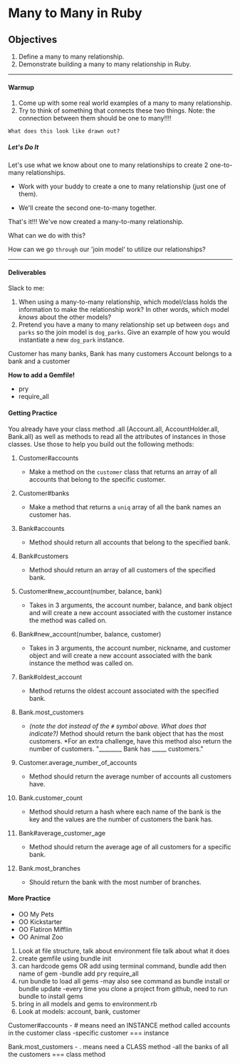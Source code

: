 # Many to Many in Ruby

## Objectives
1. Define a many to many relationship.
1. Demonstrate building a many to many relationship in Ruby.

---

#### Warmup
1. Come up with some real world examples of a many to many relationship. 
1. Try to think of something that connects these two things. Note: the connection between them should be one to many!!!!

`What does this look like drawn out?`

##### Let's Do It
Let's use what we know about one to many relationships to create 2 one-to-many relationships.

- Work with your buddy to create a one to many relationship (just one of them).

- We'll create the second one-to-many together.


That's it!!! We've now created a many-to-many relationship. 

What can we do with this? 

How can we go `through` our 'join model' to utilize our relationships?

---
#### Deliverables

Slack to me:
1. When using a many-to-many relationship, which model/class holds the information to make the relationship work? In other words, which model _knows_ about the other models?
1. Pretend you have a many to many relationship set up between `dogs` and `parks` so the join model is `dog_parks`. Give an example of how you would instantiate a new `dog_park` instance.


Customer has many banks, Bank has many customers
Account belongs to a bank and a customer


**How to add a Gemfile!** 
- pry
- require_all

#### Getting Practice

You already have your class method .all (Account.all, AccountHolder.all, Bank.all) as well as methods to read all the attributes of instances in those classes. Use those to help you build out the following methods:

1. Customer#accounts
   - Make a method on the `customer` class that returns an array of all accounts that belong to the specific customer.

1. Customer#banks
   - Make a method that returns a `uniq` array of all the bank names an customer has.

1. Bank#accounts
   - Method should return all accounts that belong to the specified bank.

1. Bank#customers
    - Method should return an array of all customers of the specified bank.

1. Customer#new_account(number, balance, bank)
    - Takes in 3 arguments, the account number, balance, and bank object and will create a new account associated with the customer instance the method was called on.


1. Bank#new_account(number, balance, customer)
    - Takes in 3 arguments, the account number, nickname, and customer object and will create a new account associated with the bank instance the method was called on.

1. Bank#oldest_account
    - Method returns the oldest account associated with the specified bank.

1. Bank.most_customers
    - *(note the dot instead of the `#` symbol above. What does that indicate?)*
    Method should return the bank object that has the most customers.
    *For an extra challenge, have this method also return the number of customers.
    "________ Bank has _____ customers."

1. Customer.average_number_of_accounts
    - Method should return the average number of accounts all customers have.

1. Bank.customer_count
    - Method should return a hash where each name of the bank is the key and the values are the number of customers the bank has.

1. Bank#average_customer_age
    - Method should return the average age of all customers for a specific bank.

1. Bank.most_branches
    - Should return the bank with the most number of branches.



#### More Practice
- OO My Pets
- OO Kickstarter
- OO Flatiron Mifflin
- OO Animal Zoo


1. Look at file structure, talk about environment file talk about what it does
2. create gemfile using bundle init
3. can hardcode gems OR add using terminal command, bundle add then name of gem
-bundle add pry require_all
4. run bundle to load all gems 
-may also see command as bundle install or bundle update
-every time you clone a project from github, need to run bundle to install gems
5. bring in all models and gems to environment.rb
6. Look at models: account, bank, customer

Customer#accounts - # means need an INSTANCE method called accounts in the customer class
-specific customer === instance

Bank.most_customers - . means need a CLASS method
-all the banks of all the customers === class method